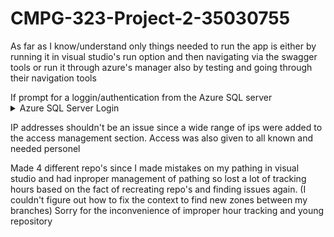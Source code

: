 # CMPG-323-Project-2-35030755


As far as I know/understand only things needed to run the app is either by running it in visual studio's run option and then navigating via the swagger tools or run it through azure's manager also by testing and going through their navigation tools

<!DOCTYPE html>
<head>
<head>
         If prompt for a loggin/authentication from the Azure SQL server 
</head>
<body>
    <details>
        <summary>Azure SQL Server Login</summary>
         Username: gpeach35030755
         Password: Un1versityW0rk1sFun!
    </details>        
</body>
</html>

IP addresses shouldn't be an issue since a wide range of ips were added to the access management section.
Access was also given to all known and needed personel



















Made 4 different repo's since I made mistakes on my pathing in visual studio and had inproper management of pathing so lost a lot of tracking hours based on the fact of recreating repo's and finding issues again. (I couldn't figure out how to fix the context to find new zones between my branches) 
Sorry for the inconvenience of improper hour tracking and young repository

